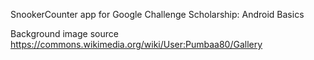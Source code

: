 SnookerCounter app for Google Challenge Scholarship: Android Basics

Background image source https://commons.wikimedia.org/wiki/User:Pumbaa80/Gallery
